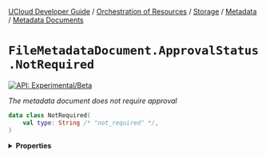 [UCloud Developer Guide](/docs/developer-guide/README.md) / [Orchestration of Resources](/docs/developer-guide/orchestration/README.md) / [Storage](/docs/developer-guide/orchestration/storage/README.md) / [Metadata](/docs/developer-guide/orchestration/storage/metadata/README.md) / [Metadata Documents](/docs/developer-guide/orchestration/storage/metadata/documents.md)

# `FileMetadataDocument.ApprovalStatus.NotRequired`


[![API: Experimental/Beta](https://img.shields.io/static/v1?label=API&message=Experimental/Beta&color=orange&style=flat-square)](/docs/developer-guide/core/api-conventions.md)


_The metadata document does not require approval_

```kotlin
data class NotRequired(
    val type: String /* "not_required" */,
)
```

<details>
<summary>
<b>Properties</b>
</summary>

<details>
<summary>
<code>type</code>: <code><code>String /* "not_required" */</code></code> The type discriminator
</summary>

[![API: Stable](https://img.shields.io/static/v1?label=API&message=Stable&color=green&style=flat-square)](/docs/developer-guide/core/api-conventions.md)




</details>



</details>


